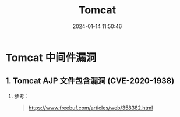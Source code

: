 ﻿---
title: Tomcat
categories:
- Network_Security
- Web
- Middleware
- Tomcat
tags:
- Network_Security
date: 2024-01-14 11:50:46
---

# Tomcat 中间件漏洞

## 1. Tomcat AJP 文件包含漏洞 (CVE-2020-1938)

1. 参考：

    > https://www.freebuf.com/articles/web/358382.html


